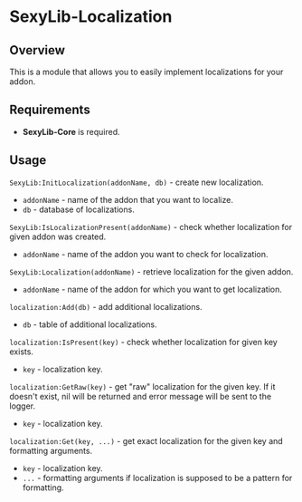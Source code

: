 # SexyLib-Localization

## Overview
This is a module that allows you to easily implement localizations for your addon.

## Requirements
- **SexyLib-Core** is required.

## Usage

`SexyLib:InitLocalization(addonName, db)` - create new localization.
- `addonName` - name of the addon that you want to localize.
- `db` - database of localizations.

`SexyLib:IsLocalizationPresent(addonName)` - check whether localization for given addon was created.
- `addonName` - name of the addon you want to check for localization.

`SexyLib:Localization(addonName)` - retrieve localization for the given addon.
- `addonName` - name of the addon for which you want to get localization.

`localization:Add(db)` - add additional localizations.
- `db` - table of additional localizations.

`localization:IsPresent(key)` - check whether localization for given key exists.
- `key` - localization key.

`localization:GetRaw(key)` - get "raw" localization for the given key. If it doesn't exist, nil will be returned and error message will be sent to the logger.
- `key` - localization key.

`localization:Get(key, ...)` - get exact localization for the given key and formatting arguments.
- `key` - localization key.
- `...` - formatting arguments if localization is supposed to be a pattern for formatting.